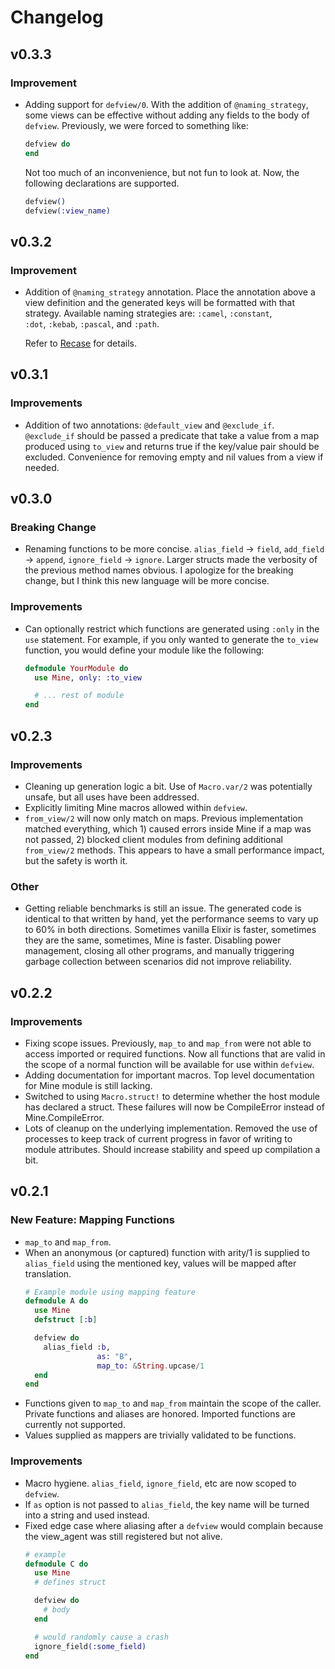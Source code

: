 # Changelog

## v0.3.3

### Improvement

- Adding support for `defview/0`. With the addition of `@naming_strategy`, some
  views can be effective without adding any fields to the body of `defview`. 
  Previously, we were forced to something like:
  ```elixir
  defview do
  end
  ```
  Not too much of an inconvenience, but not fun to look at. Now, the following 
  declarations are supported.
  ```elixir
  defview()
  defview(:view_name)
  ```

## v0.3.2

### Improvement

- Addition of `@naming_strategy` annotation. Place the annotation
  above a view definition and the generated keys will be formatted
  with that strategy. Available naming strategies are: `:camel`, `:constant`,  
  `:dot`, `:kebab`, `:pascal`, and `:path`.  
  
  Refer to [Recase](https://hexdocs.pm/recase) for details.

## v0.3.1

### Improvements

- Addition of two annotations: `@default_view` and `@exclude_if`. `@exclude_if` should
  be passed a predicate that take a value from a map produced using `to_view` and 
  returns true if the key/value pair should be excluded. Convenience for removing 
  empty and nil values from a view if needed.

## v0.3.0

### Breaking Change
- Renaming functions to be more concise. `alias_field` -> `field`, `add_field` ->
  `append`, `ignore_field` -> `ignore`. Larger structs made the verbosity of the
  previous method names obvious. I apologize for the breaking change, but I think
  this new language will be more concise.
  
### Improvements
- Can optionally restrict which functions are generated using `:only`
  in the `use` statement. For example, if you only wanted to generate the
  `to_view` function, you would define your module like the following:
  ```elixir
  defmodule YourModule do
    use Mine, only: :to_view
  
    # ... rest of module
  end
  ```

## v0.2.3

### Improvements
- Cleaning up generation logic a bit. Use of `Macro.var/2` was potentially unsafe,
  but all uses have been addressed.
- Explicitly limiting Mine macros allowed within `defview`.
- `from_view/2` will now only match on maps. Previous implementation matched 
  everything, which 1) caused errors inside Mine if a map was not 
  passed, 2) blocked client modules from defining additional `from_view/2` methods.
  This appears to have a small performance impact, but the safety is worth it.
  
### Other
- Getting reliable benchmarks is still an issue. The generated code is identical
  to that written by hand, yet the performance seems to vary up to 60% in both
  directions. Sometimes vanilla Elixir is faster, sometimes they are the same,
  sometimes, Mine is faster. Disabling power management, closing all other 
  programs, and manually triggering garbage collection between scenarios did 
  not improve reliability.

## v0.2.2

### Improvements
-   Fixing scope issues. Previously, `map_to` and `map_from` were not able
    to access imported or required functions. Now all functions that are
    valid in the scope of a normal function will be available for use within
    `defview`.
-   Adding documentation for important macros. Top level documentation for Mine
    module is still lacking.
-   Switched to using `Macro.struct!` to determine whether the host module
    has declared a struct. These failures will now be CompileError instead of
    Mine.CompileError.
-   Lots of cleanup on the underlying implementation. Removed the use of processes
    to keep track of current progress in favor of writing to module attributes.
    Should increase stability and speed up compilation a bit.

## v0.2.1

### New Feature: Mapping Functions

-   `map_to` and `map_from`. 
-   When an anonymous (or captured) function with arity/1 is supplied to `alias_field` 
    using the mentioned key, values will be mapped after translation.
    ```elixir
    # Example module using mapping feature
    defmodule A do
      use Mine
      defstruct [:b]
    
      defview do
        alias_field :b, 
                    as: "B",
                    map_to: &String.upcase/1
      end
    end
    ```
-   Functions given to `map_to` and `map_from` maintain the scope of the
    caller. Private functions and aliases are honored. Imported functions
    are currently not supported.
-   Values supplied as mappers are trivially validated to be functions.

### Improvements
-   Macro hygiene. `alias_field`, `ignore_field`, etc are now scoped to 
    `defview`.
-   If `as` option is not passed to `alias_field`, the key name will be 
    turned into a string and used instead.
-   Fixed edge case where aliasing after a `defview` would complain because
    the view_agent was still registered but not alive.
    ```elixir
    # example
    defmodule C do
      use Mine
      # defines struct
    
      defview do
        # body
      end
    
      # would randomly cause a crash
      ignore_field(:some_field)
    end
    ```